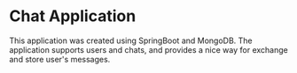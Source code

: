 # Chat Application

This application was created using SpringBoot and MongoDB.
The application supports users and chats, and provides a nice way for exchange and store user's messages.